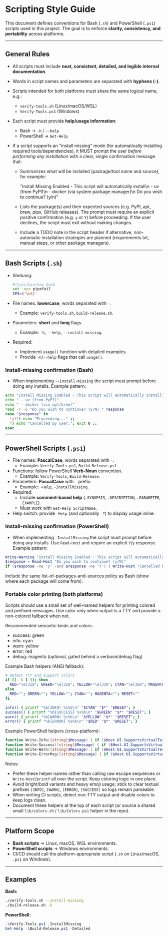 # Scripting Style Guide

This document defines conventions for Bash (`.sh`) and PowerShell (`.ps1`) scripts used in this project. The goal is to enforce **clarity, consistency, and portability** across platforms.

---

## General Rules

- All scripts must include **neat, consistent, detailed, and legible internal documentation**.
- Words in script names and parameters are separated with **hyphens (`-`)**.
- Scripts intended for both platforms must share the same logical name, e.g.:
  - `verify-tools.sh` (Linux/macOS/WSL)
  - `Verify-Tools.ps1` (Windows)
- Each script must provide **help/usage information**:
  - Bash → `-h` / `--help`
  - PowerShell → `Get-Help`

- If a script supports an "install missing" mode (for automatically installing required tools/dependencies), it MUST prompt the user *before performing any installation* with a clear, single confirmation message that:
  - Summarizes what will be installed (package/tool name and source), for example:

    "Install Missing Enabled - This script will automatically install\n    - uv (from PyPI)\n    - docker (via system package manager)\n    Do you wish to continue? (y/n)"

  - Lists the package(s) and their expected sources (e.g. PyPI, apt, brew, pipx, GitHub releases). The prompt must require an explicit positive confirmation (e.g. `y` or `Y`) before proceeding. If the user declines, the script must exit without making changes.

  - Include a TODO note in the script header if alternative, non-automatic installation strategies are planned (requirements.txt, manual steps, or other package managers).

---

## Bash Scripts (`.sh`)

- Shebang:

  ```bash
  #!/usr/bin/env bash
  set -euo pipefail
  IFS=$'\n\t'
  ```

- File names: **lowercase**, words separated with `-`.
  - Example: `verify-tools.sh`, `build-release.sh`.
- Parameters: **short** and **long** flags.
  - Example: `-h`, `--help`, `--install-missing`.
- Required:
  - Implement `usage()` function with detailed examples.
  - Provide `-h`/`--help` flags that call `usage()`.

### Install-missing confirmation (Bash)

- When implementing `--install-missing` the script must prompt before doing any installs. Example pattern:

```bash
echo "Install Missing Enabled - This script will automatically install"
echo " - uv (from PyPI)"
echo " - docker (via apt/brew)"
read -r -p "Do you wish to continue? (y/N) " response
case "$response" in
  [yY]) echo "Proceeding..." ;;
  *) echo "Cancelled by user."; exit 0 ;;
esac
```

---

## PowerShell Scripts (`.ps1`)

- File names: **PascalCase**, words separated with `-`.
  - Example: `Verify-Tools.ps1`, `Build-Release.ps1`.
- Functions: follow PowerShell **Verb-Noun** convention.
  - Example: `Verify-Tools`, `Build-Release`.
- Parameters: **PascalCase** with `-` prefix.
  - Example: `-Help`, `-InstallMissing`.
- Required:
  - Include **comment-based help** (`.SYNOPSIS`, `.DESCRIPTION`, `.PARAMETER`, `.EXAMPLE`).
  - Must work with `Get-Help ScriptName`.
- Help switch: provide `-Help` (and optionally `-?`) to display usage inline.

### Install-missing confirmation (PowerShell)

- When implementing `-InstallMissing` the script must prompt before doing any installs. Use `Read-Host` and require an explicit `Y`/`y` response. Example pattern:

```powershell
Write-Warning "Install Missing Enabled - This script will automatically install:`n - uv (from PyPI)`n - docker (via system package manager)"
$response = Read-Host "Do you wish to continue? (y/N)"
if ($response -ne 'y' -and $response -ne 'Y') { Write-Host "Cancelled by user."; exit 0 }
```

Include the same list-of-packages-and-sources policy as Bash (show where each package will come from).

### Portable color printing (both platforms)

Scripts should use a small set of well-named helpers for printing colored and prefixed messages. Use color only when output is a TTY and provide a non-colored fallback when not.

Recommended semantic kinds and colors:

- success: green
- info: cyan
- warn: yellow
- error: red
- debug: magenta (optional, gated behind a verbose/debug flag)

Example Bash helpers (ANSI fallback):

```bash
# Detect TTY and support colors
if [[ -t 1 ]]; then
  RED="\e[31m"; GREEN="\e[32m"; YELLOW="\e[33m"; CYAN="\e[36m"; MAGENTA="\e[35m"; RESET="\e[0m"
else
  RED=""; GREEN=""; YELLOW=""; CYAN=""; MAGENTA=""; RESET=""
fi

info() { printf "%b[INFO] %s%b\n" "$CYAN" "$*" "$RESET"; }
success() { printf "%b[SUCCESS] %s%b\n" "$GREEN" "$*" "$RESET"; }
warn() { printf "%b[WARN] %s%b\n" "$YELLOW" "$*" "$RESET"; }
error() { printf "%b[ERROR] %s%b\n" "$RED" "$*" "$RESET"; }
```

Example PowerShell helpers (cross-platform):

```powershell
function Write-Info([string]$Message) { if ($Host.UI.SupportsVirtualTerminal) { Write-Host "`e[36m[INFO] $Message`e[0m" } else { Write-Host "[INFO] $Message" -ForegroundColor Cyan } }
function Write-Success([string]$Message) { if ($Host.UI.SupportsVirtualTerminal) { Write-Host "`e[32m[SUCCESS] $Message`e[0m" } else { Write-Host "[SUCCESS] $Message" -ForegroundColor Green } }
function Write-Warn([string]$Message) { if ($Host.UI.SupportsVirtualTerminal) { Write-Host "`e[33m[WARN] $Message`e[0m" } else { Write-Host "[WARN] $Message" -ForegroundColor Yellow } }
function Write-ErrorMsg([string]$Message) { if ($Host.UI.SupportsVirtualTerminal) { Write-Host "`e[31m[ERROR] $Message`e[0m" } else { Write-Host "[ERROR] $Message" -ForegroundColor Red } }
```

Notes:

- Prefer these helper names rather than calling raw escape sequences or `Write-Host`/`printf` all over the script. Keep coloring logic in one place.
- Avoid bright/bold variants and heavy emoji usage; stick to clear textual prefixes `[INFO]`, `[WARN]`, `[ERROR]`, `[SUCCESS]` so logs remain parseable.
- When writing CI scripts, detect non-TTY output and disable colors to keep logs clean.
- Document these helpers at the top of each script (or source a shared small `lib/colors.sh` / `lib/Colors.ps1` helper in the repo).

---

## Platform Scope

- **Bash scripts** → Linux, macOS, WSL environments.
- **PowerShell scripts** → Windows environments.
- CI/CD should call the platform-appropriate script (`.sh` on Linux/macOS, `.ps1` on Windows).

---

## Examples

**Bash:**

```bash
./verify-tools.sh --install-missing
./build-release.sh -h
```

**PowerShell:**

```powershell
.\Verify-Tools.ps1 -InstallMissing
Get-Help .\Build-Release.ps1 -Detailed
```
